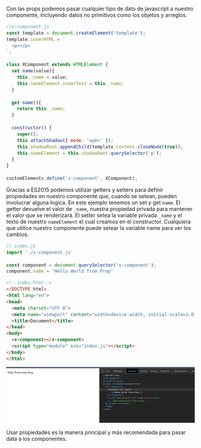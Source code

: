 
Con las props podemos pasar cualquier tipo de dato de javascript a nuestro componente, incluyendo datos no primitivos como los objetos y arreglos. 

```js
//x-component.js
const template = document.createElement('template');
template.innerHTML = `
  <p></p>
`;

class XComponent extends HTMLElement {
  set name(value){
    this._name = value;
    this.nameElement.innerText = this._name;
  }

  get name(){
    return this._name;
  }

  constructor() {
    super();
    this.attachShadow({ mode: 'open' });
    this.shadowRoot.appendChild(template.content.cloneNode(true));
    this.nameElement = this.shadowRoot.querySelector('p');
  }
}

customElements.define('x-component', XComponent);
```

Gracias a ES2015 podemos utilizar getters y setters para definir propiedades en nuestro componente que, cuando se setean, pueden involucrar alguna logica. En este ejemplo tenemos un set y get ```name```. El getter devuelve el valor de ```_name```, nuestra propiedad privada para mantener el valor que se renderizará. El setter setea la variable privada ```_name``` y el texto de nuestro ```nameElement``` el cual creamos en el constructor. Cualquiera que utilice nuestro componente puede setear la variable name para ver los cambios.
```js
// index.js
import './x-component.js'

const component = document.querySelector('x-component');
component.name = 'Hello World from Prop'
``` 
```html
<!--index.html-->
<!DOCTYPE html>
<html lang="en">
<head>
  <meta charset="UTF-8">
  <meta name="viewport" content="width=device-width, initial-scale=1.0">
  <title>Document</title>
</head>
<body>
  <x-component></x-component>
  <script type="module" src="index.js"></script>
</body>
</html>
```
![Alt text](image-7.png)

Usar propiedades es la manera principal y más recomendada para pasar data a los componentes.